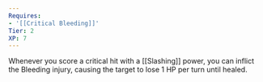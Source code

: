```yaml
---
Requires:
- '[[Critical Bleeding]]'
Tier: 2
XP: 7
---
```


Whenever you score a critical hit with a [[Slashing]] power, you can inflict the Bleeding injury, causing the target to lose 1 HP per turn until healed.